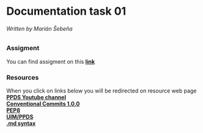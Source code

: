 # Documentation task 01
###### Written by Marián Šebeňa
### Assigment 
You can find assigment on this  **[link](https://uim.fei.stuba.sk/i-ppds/1-cvicenie-oboznamenie-sa-s-prostredim-%f0%9f%90%8d/)** 
### Resources
When you click on links below you will be redirected on resource web page </br>
**[PPDS Youtube channel](https://www.youtube.com/channel/UCnTxtvNFlicb2Mn0a6w8N-A)** <br/>
**[Conventional Commits 1.0.0](https://www.conventionalcommits.org/en/v1.0.0/)** <br/>
**[PEP8](https://realpython.com/python-pep8/#naming-conventions)** <br/>
**[UIM/PPDS](https://uim.fei.stuba.sk/i-ppds/1-cvicenie-oboznamenie-sa-s-prostredim-%f0%9f%90%8d/)** <br/>
**[.md syntax](https://docs.github.com/en/get-started/writing-on-github/getting-started-with-writing-and-formatting-on-github/basic-writing-and-formatting-syntax)** <br/>
